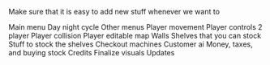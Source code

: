 Make sure that it is easy to add new stuff whenever we want to

Main menu
Day night cycle
Other menus
Player movement
Player controls
2 player
Player collision
Player editable map
Walls
Shelves that you can stock
Stuff to stock the shelves
Checkout machines
Customer ai
Money, taxes, and buying stock
Credits
Finalize visuals
Updates

